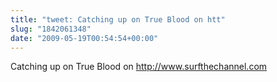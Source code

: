 ```yaml
---
title: "tweet: Catching up on True Blood on htt"
slug: "1842061348"
date: "2009-05-19T00:54:54+00:00"
---
```

Catching up on True Blood on http://www.surfthechannel.com